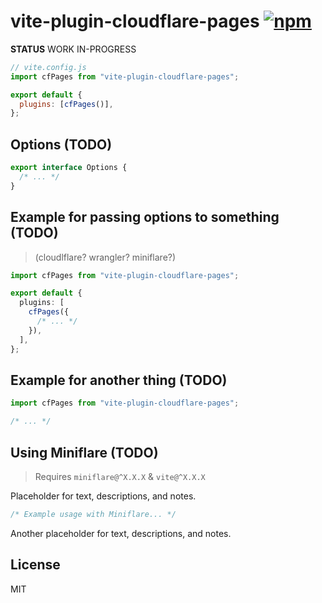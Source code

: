 # vite-plugin-cloudflare-pages [![npm](https://img.shields.io/npm/v/vite-plugin-cloudflare-pages.svg)](https://npmjs.com/package/vite-plugin-cloudflare-pages)

**STATUS**
WORK IN-PROGRESS

```js
// vite.config.js
import cfPages from "vite-plugin-cloudflare-pages";

export default {
  plugins: [cfPages()],
};
```

## Options (TODO)

```ts
export interface Options {
  /* ... */
}
```

## Example for passing options to something (TODO)

> (cloudlflare? wrangler? miniflare?)

```ts
import cfPages from "vite-plugin-cloudflare-pages";

export default {
  plugins: [
    cfPages({
      /* ... */
    }),
  ],
};
```

## Example for another thing (TODO)

```ts
import cfPages from "vite-plugin-cloudflare-pages";

/* ... */
```

## Using Miniflare (TODO)

> Requires `miniflare@^X.X.X` & `vite@^X.X.X`

Placeholder for text, descriptions, and notes.

```js
/* Example usage with Miniflare... */
```

Another placeholder for text, descriptions, and notes.

## License

MIT
